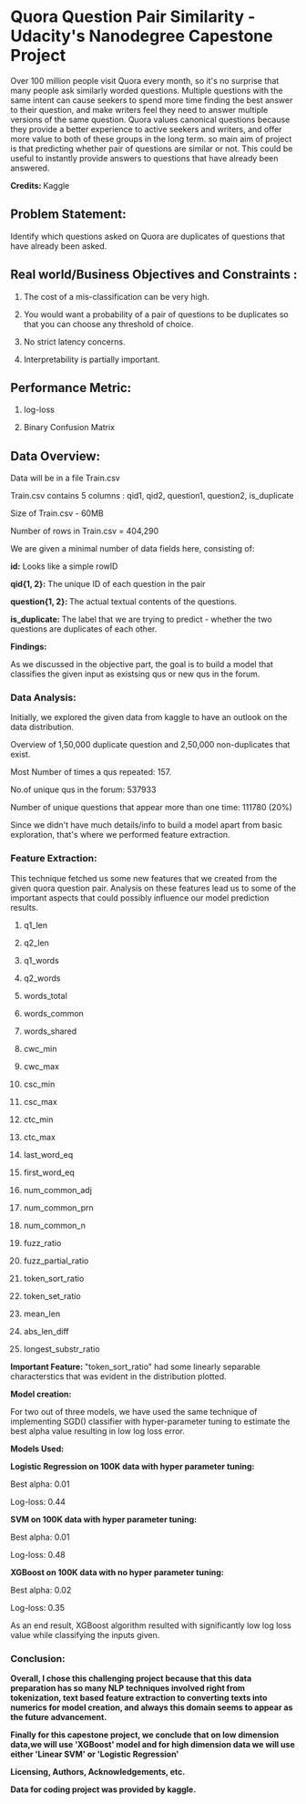 <h1> <b> Quora Question Pair Similarity - Udacity's Nanodegree Capestone Project </b> </h1> 

Over 100 million people visit Quora every month, so it's no surprise that many people ask similarly worded questions. Multiple questions with the same intent can cause seekers to spend more time finding the best answer to their question, and make writers feel they need to answer multiple versions of the same question. Quora values canonical questions because they provide a better experience to active seekers and writers, and offer more value to both of these groups in the long term. so main aim of project is that predicting whether pair of questions are similar or not. This could be useful to instantly provide answers to questions that have already been answered.

<b> Credits: </b> Kaggle

<b> <h2> Problem Statement: </h2> </b>

Identify which questions asked on Quora are duplicates of questions that have already been asked.

<b> <h2> Real world/Business Objectives and Constraints : </h2> </b>

1. The cost of a mis-classification can be very high.

2. You would want a probability of a pair of questions to be duplicates so that you can choose any threshold of choice.

3. No strict latency concerns.

4. Interpretability is partially important.

<b> <h2> Performance Metric:</h2> </b>

1. log-loss

2. Binary Confusion Matrix

<b> <h2>Data Overview:</h2></b>

Data will be in a file Train.csv

Train.csv contains 5 columns : qid1, qid2, question1, question2, is_duplicate

Size of Train.csv - 60MB

Number of rows in Train.csv = 404,290

We are given a minimal number of data fields here, consisting of:

<b> id:</b> Looks like a simple rowID

<b>qid{1, 2}:</b> The unique ID of each question in the pair

<b>question{1, 2}: </b> The actual textual contents of the questions.

<b> is_duplicate: </b> The label that we are trying to predict - whether the two questions are duplicates of each other.

<b> Findings: </b>

As we discussed in the objective part, the goal is to build a model that classifies the given input as existsing qus or new qus in the forum.

<b> <h3>Data Analysis: </h3></b>

Initially, we explored the given data from kaggle to have an outlook on the data distribution.

Overview of 1,50,000 duplicate question and 2,50,000 non-duplicates that exist.

Most Number of times a qus repeated: 157.

No.of unique qus in the forum: 537933

Number of unique questions that appear more than one time: 111780 (20%)

Since we didn't have much details/info to build a model apart from basic exploration, that's where we performed feature extraction.

<b> <h3> Feature Extraction: </h3></b>

This technique fetched us some new features that we created from the given quora question pair. Analysis on these features lead us to some of the important aspects that could possibly influence our model prediction results.

1. q1_len
  
2. q2_len

3. q1_words

4. q2_words

5. words_total

6. words_common

7. words_shared

8. cwc_min

9. cwc_max

10. csc_min

11. csc_max

12. ctc_min

13. ctc_max

14. last_word_eq

15. first_word_eq

16. num_common_adj

17. num_common_prn

18. num_common_n

19. fuzz_ratio

20. fuzz_partial_ratio

21. token_sort_ratio

22. token_set_ratio

23. mean_len

24. abs_len_diff

25. longest_substr_ratio

<b> Important Feature: </b> "token_sort_ratio" had some linearly separable characterstics that was evident in the distribution plotted.

<b> Model creation: </b>

For two out of three models, we have used the same technique of implementing SGD() classifier with hyper-parameter tuning to estimate the best alpha value resulting in low log loss error.

<b> Models Used: </b>

<b> Logistic Regression on 100K data with hyper parameter tuning: </b>

Best alpha: 0.01

Log-loss: 0.44

<b> SVM on 100K data with hyper parameter tuning: </b>

Best alpha: 0.01

Log-loss: 0.48

<b> XGBoost on 100K data with no hyper parameter tuning: </b>

Best alpha: 0.02

Log-loss: 0.35

As an end result, XGBoost algorithm resulted with significantly low log loss value while classifying the inputs given.

<b> <h3> Conclusion: </h3> <b>

Overall, I chose this challenging project because that this data preparation has so many NLP techniques involved right from tokenization, text based feature extraction to converting texts into numerics for model creation, and always this domain seems to appear as the future advancement.

Finally for this capestone project, we conclude that on low dimension data,we will use 'XGBoost' model and for high dimension data we will use either 'Linear SVM' or 'Logistic Regression'

<b> Licensing, Authors, Acknowledgements, etc. </b>

Data for coding project was provided by kaggle.







